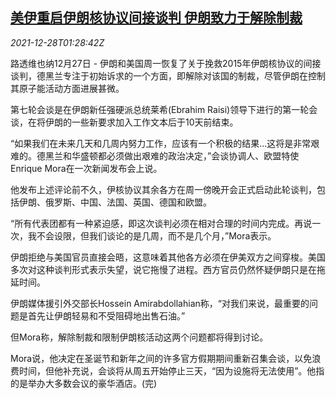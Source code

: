 <!--1640655062000-->
[美伊重启伊朗核协议间接谈判 伊朗致力于解除制裁](https://cn.reuters.com/article/iran-us-nuclear-talk-1228-idCNKBS2J702I)
------

<div><i>2021-12-28T01:28:42Z</i></div><p>路透维也纳12月27日 - 伊朗和美国周一恢复了关于挽救2015年伊朗核协议的间接谈判，德黑兰专注于初始诉求的一个方面，即解除对该国的制裁，尽管伊朗在控制其原子能活动方面进展甚微。</p><p>第七轮会谈是在伊朗新任强硬派总统莱希(Ebrahim Raisi)领导下进行的第一轮会谈，在将伊朗的一些新要求加入工作文本后于10天前结束。</p><p>“如果我们在未来几天和几周内努力工作，应该有一个积极的结果...这将是非常艰难的。德黑兰和华盛顿都必须做出艰难的政治决定，”会谈协调人、欧盟特使Enrique Mora在一次新闻发布会上说。</p><p>他发布上述评论前不久，伊核协议其余各方在周一傍晚开会正式启动此轮谈判，包括伊朗、俄罗斯、中国、法国、英国、德国和欧盟。</p><p>“所有代表团都有一种紧迫感，即这次谈判必须在相对合理的时间内完成。再说一次，我不会设限，但我们谈论的是几周，而不是几个月，”Mora表示。</p><p>伊朗拒绝与美国官员直接会晤，这意味着其他各方必须在伊美双方之间穿梭。美国多次对这种谈判形式表示失望，说它拖慢了进程。西方官员仍然怀疑伊朗只是在拖延时间。</p><p>伊朗媒体援引外交部长Hossein Amirabdollahian称，“对我们来说，最重要的问题是首先让伊朗轻易和不受阻碍地出售石油。”</p><p>但Mora称，解除制裁和限制伊朗核活动这两个问题都将得到讨论。</p><p>Mora说，他决定在圣诞节和新年之间的许多官方假期期间重新召集会谈，以免浪费时间，但他补充说，会谈将从周五开始停止三天，“因为设施将无法使用”。他指的是举办大多数会议的豪华酒店。(完)</p>
